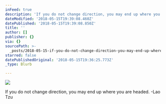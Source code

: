 ```yaml
---
inFeed: true
description: 'If you do not change direction, you may end up where you are headed. -Lao Tzu'
dateModified: '2018-05-15T19:39:08.460Z'
datePublished: '2018-05-15T19:39:08.850Z'
title: ''
author: []
publisher: {}
via: {}
sourcePath: >-
  _posts/2018-05-15-if-you-do-not-change-direction-you-may-end-up-where-you-are.md
starred: false
datePublishedOriginal: '2018-05-15T19:36:25.773Z'
_type: Blurb

---
```

![](https://the-grid-user-content.s3-us-west-2.amazonaws.com/b8e690da-b5b9-4565-b72c-8b24fbf8b7a5.jpg)

If you do not change direction, you may end up where you are headed. -Lao Tzu